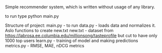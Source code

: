 Simple recommender system, which is written without usage of any library.

to run type python main.py

Structure of project:
main.py - to run
data.py - loads data and normalizes it. Aslo functions to create new.txt
new.txt - dataset from https://labrosa.ee.columbia.edu/millionsong/tasteprofile but cut to have only 1000 top users
learn.py - training of model and making predictions
metrics.py - RMSE, MAE, nDCG metrics
